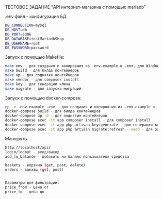 ТЕСТОВОЕ ЗАДАНИЕ "API интернет-магазина с помощью mariadb"

.env файл - конфигурация БД
```sh
DB_CONNECTION=mysql
DB_HOST=db
DB_PORT=3306
DB_DATABASE=testMariadbShop
DB_USERNAME=root
DB_PASSWORD=password
```

Запуск с помощью Makefile:
```sh
make env - для создания и копировния из .env.example в .env, для Windows - cp .env.example .env
make build - для билда контейнеров
make up - для поднятия контейнеров
make vendor - для composer install
make key - для генерации ключа
make migrate - для запуска миграций
```

Запуск с помощью docker-compose:
```sh
cp -n .env.example .env - для создания и копировния из .env.example в .env, для Windows - cp .env.example .env
docker-compose build - для билда контейнеров
docker-compose up -d - для поднятия контейнеров
docker-compose exec -it app composer install - для composer install
docker-compose exec -it app php artisan key:generate - для генерации ключа
docker-compose exec -it app php artisan migrate:refresh --seed - для запуска миграций
```

Маршруты
```sh
http://localhost/api/
login/logout - вход/выход
add_to_balance - добавить на баланс пользователя средства

baskets - корзина (get, post, delete)
orders - заказы (get, post)


Параматры для фильтрации:
price_from - цена от
price_to - цена до
```